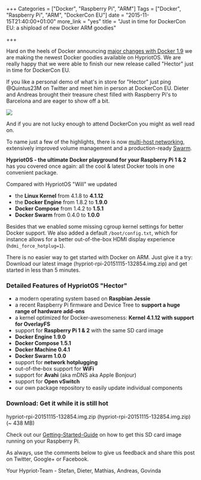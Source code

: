 +++
Categories = ["Docker", "Raspberry Pi", "ARM"]
Tags = ["Docker", "Raspberry Pi", "ARM", "DockerCon EU"]
date = "2015-11-15T21:40:00+01:00"
more_link = "yes"
title = "Just in time for DockerCon EU: a shipload of new Docker ARM goodies"

+++

Hard on the heels of Docker announcing [major changes with Docker 1.9](https://blog.docker.com/2015/11/docker-1-9-production-ready-swarm-multi-host-networking/) we are making the newest Docker goodies available on HypriotOS.
We are really happy that we were able to finish our new release called "Hector" just in time for DockerCon EU.

If you like a personal demo of what's in store for "Hector" just ping @Quintus23M on Twitter and meet him in person at DockerCon EU.
Dieter and Andreas brought their treasure chest filled with Raspberry Pi's to Barcelona and are eager to show off a bit.

![](/images/hector-release/testing.jpg)

<!--more-->
And if you are not lucky enough to attend DockerCon you might as well read on.

To name just a few of the highlights, there is now [multi-host networking](http://blog.docker.com/2015/11/docker-multi-host-networking-ga/), extensively improved volume management and a production-ready [Swarm](http://blog.docker.com/2015/11/swarm-1-0/).

__HypriotOS - the ultimate Docker playground for your Raspberry Pi 1 & 2__ has you covered once again: all the cool & latest Docker tools in one convenient package.

Compared with HypriotOS "Will" we updated

- the __Linux Kernel__ from 4.1.8 to __4.1.12__
- the __Docker Engine__ from 1.8.2 to __1.9.0__
- __Docker Compose__ from 1.4.2 to __1.5.1__
- __Docker Swarm__ from 0.4.0 to __1.0.0__

Besides that we enabled some missing cgroup kernel settings for better Docker support.
We also added a default `/boot/config.txt`, which for instance allows for a better out-of-the-box HDMI display experience (`hdmi_force_hotplug=1`).

There is no easier way to get started with Docker on ARM.
Just give it a try: Download our latest image (hypriot-rpi-20151115-132854.img.zip) and get started in less than 5 minutes.


### Detailed Features of HypriotOS "Hector"
- a modern operating system based on __Raspbian Jessie__
- a recent Raspberry Pi firmware and Device Tree to __support a huge range of hardware add-ons__
- a kernel optimized for Docker-awesomeness: __Kernel 4.1.12 with support for OverlayFS__
- support for __Raspberry Pi 1 & 2__ with the same SD card image
- __Docker Engine 1.9.0__
- __Docker Compose 1.5.1__
- __Docker Machine 0.4.1__
- __Docker Swarm 1.0.0__
- support for __network hotplugging__
- out-of-the-box support for __WiFi__
- support for __Avahi__ (aka mDNS aka Apple Bonjour)
- support for __Open vSwitch__
- our own package repository to easily update individual components


### Download: Get it while it is still hot
hypriot-rpi-20151115-132854.img.zip (hypriot-rpi-20151115-132854.img.zip) (~ 438 MB)

Check out our [Getting-Started-Guide](http://blog.hypriot.com/getting-started-with-docker-on-your-arm-device/) on how to get this SD card image running on your Raspberry Pi.

As always, use the comments below to give us feedback and share this post on Twitter, Google+ or Facebook.

Your Hypriot-Team -
Stefan, Dieter, Mathias, Andreas, Govinda
